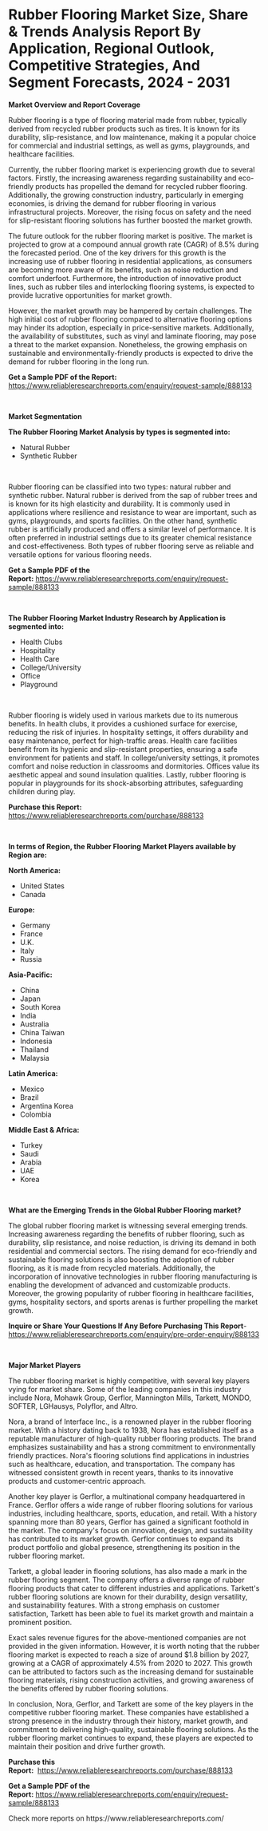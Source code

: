 <p><h1>Rubber Flooring Market Size, Share & Trends Analysis Report By Application, Regional Outlook, Competitive Strategies, And Segment Forecasts, 2024 - 2031</h1></p><p><strong>Market Overview and Report Coverage</strong></p>
<p><p>Rubber flooring is a type of flooring material made from rubber, typically derived from recycled rubber products such as tires. It is known for its durability, slip-resistance, and low maintenance, making it a popular choice for commercial and industrial settings, as well as gyms, playgrounds, and healthcare facilities.</p><p>Currently, the rubber flooring market is experiencing growth due to several factors. Firstly, the increasing awareness regarding sustainability and eco-friendly products has propelled the demand for recycled rubber flooring. Additionally, the growing construction industry, particularly in emerging economies, is driving the demand for rubber flooring in various infrastructural projects. Moreover, the rising focus on safety and the need for slip-resistant flooring solutions has further boosted the market growth.</p><p>The future outlook for the rubber flooring market is positive. The market is projected to grow at a compound annual growth rate (CAGR) of 8.5% during the forecasted period. One of the key drivers for this growth is the increasing use of rubber flooring in residential applications, as consumers are becoming more aware of its benefits, such as noise reduction and comfort underfoot. Furthermore, the introduction of innovative product lines, such as rubber tiles and interlocking flooring systems, is expected to provide lucrative opportunities for market growth.</p><p>However, the market growth may be hampered by certain challenges. The high initial cost of rubber flooring compared to alternative flooring options may hinder its adoption, especially in price-sensitive markets. Additionally, the availability of substitutes, such as vinyl and laminate flooring, may pose a threat to the market expansion. Nonetheless, the growing emphasis on sustainable and environmentally-friendly products is expected to drive the demand for rubber flooring in the long run.</p></p>
<p><strong>Get a Sample PDF of the Report:</strong> <a href="https://www.reliableresearchreports.com/enquiry/request-sample/888133">https://www.reliableresearchreports.com/enquiry/request-sample/888133</a></p>
<p>&nbsp;</p>
<p><strong>Market Segmentation</strong></p>
<p><strong>The Rubber Flooring Market Analysis by types is segmented into:</strong></p>
<p><ul><li>Natural Rubber</li><li>Synthetic Rubber</li></ul></p>
<p>&nbsp;</p>
<p><p>Rubber flooring can be classified into two types: natural rubber and synthetic rubber. Natural rubber is derived from the sap of rubber trees and is known for its high elasticity and durability. It is commonly used in applications where resilience and resistance to wear are important, such as gyms, playgrounds, and sports facilities. On the other hand, synthetic rubber is artificially produced and offers a similar level of performance. It is often preferred in industrial settings due to its greater chemical resistance and cost-effectiveness. Both types of rubber flooring serve as reliable and versatile options for various flooring needs.</p></p>
<p><strong>Get a Sample PDF of the Report:</strong>&nbsp;<a href="https://www.reliableresearchreports.com/enquiry/request-sample/888133">https://www.reliableresearchreports.com/enquiry/request-sample/888133</a></p>
<p>&nbsp;</p>
<p><strong>The Rubber Flooring Market Industry Research by Application is segmented into:</strong></p>
<p><ul><li>Health Clubs</li><li>Hospitality</li><li>Health Care</li><li>College/University</li><li>Office</li><li>Playground</li></ul></p>
<p>&nbsp;</p>
<p><p>Rubber flooring is widely used in various markets due to its numerous benefits. In health clubs, it provides a cushioned surface for exercise, reducing the risk of injuries. In hospitality settings, it offers durability and easy maintenance, perfect for high-traffic areas. Health care facilities benefit from its hygienic and slip-resistant properties, ensuring a safe environment for patients and staff. In college/university settings, it promotes comfort and noise reduction in classrooms and dormitories. Offices value its aesthetic appeal and sound insulation qualities. Lastly, rubber flooring is popular in playgrounds for its shock-absorbing attributes, safeguarding children during play.</p></p>
<p><strong>Purchase this Report:</strong>&nbsp; <a href="https://www.reliableresearchreports.com/purchase/888133">https://www.reliableresearchreports.com/purchase/888133</a></p>
<p>&nbsp;</p>
<p><strong>In terms of Region, the Rubber Flooring Market Players available by Region are:</strong></p>
<p>
    <p> <strong> North America: </strong>
        <ul>
            <li>United States</li>
            <li>Canada</li>
        </ul>
        </p> 
    <p> <strong> Europe: </strong>
        <ul>
            <li>Germany</li>
            <li>France</li>
            <li>U.K.</li>
            <li>Italy</li>
            <li>Russia</li>
        </ul>
        </p> 
    <p> <strong> Asia-Pacific: </strong>
        <ul>
            <li>China</li>
            <li>Japan</li>
            <li>South Korea</li>
            <li>India</li>
            <li>Australia</li>
            <li>China Taiwan</li>
            <li>Indonesia</li>
            <li>Thailand</li>
            <li>Malaysia</li>
        </ul>
        </p> 
    <p> <strong> Latin America: </strong>
        <ul>
            <li>Mexico</li>
            <li>Brazil</li>
            <li>Argentina Korea</li>
            <li>Colombia</li>
        </ul>
        </p> 
    <p> <strong> Middle East & Africa: </strong>
        <ul>
            <li>Turkey</li>
            <li>Saudi</li>
            <li>Arabia</li>
            <li>UAE</li>
            <li>Korea</li>
        </ul>
    </p>
    </p>
<p>&nbsp;</p>
<p><strong>What are the Emerging Trends in the Global Rubber Flooring market?</strong></p>
<p><p>The global rubber flooring market is witnessing several emerging trends. Increasing awareness regarding the benefits of rubber flooring, such as durability, slip resistance, and noise reduction, is driving its demand in both residential and commercial sectors. The rising demand for eco-friendly and sustainable flooring solutions is also boosting the adoption of rubber flooring, as it is made from recycled materials. Additionally, the incorporation of innovative technologies in rubber flooring manufacturing is enabling the development of advanced and customizable products. Moreover, the growing popularity of rubber flooring in healthcare facilities, gyms, hospitality sectors, and sports arenas is further propelling the market growth.</p></p>
<p><strong>Inquire or Share Your Questions If Any Before Purchasing This Report</strong>- <a href="https://www.reliableresearchreports.com/enquiry/pre-order-enquiry/888133">https://www.reliableresearchreports.com/enquiry/pre-order-enquiry/888133</a></p>
<p>&nbsp;</p>
<p><strong>Major Market Players</strong></p>
<p><p>The rubber flooring market is highly competitive, with several key players vying for market share. Some of the leading companies in this industry include Nora, Mohawk Group, Gerflor, Mannington Mills, Tarkett, MONDO, SOFTER, LGHausys, Polyflor, and Altro.</p><p>Nora, a brand of Interface Inc., is a renowned player in the rubber flooring market. With a history dating back to 1938, Nora has established itself as a reputable manufacturer of high-quality rubber flooring products. The brand emphasizes sustainability and has a strong commitment to environmentally friendly practices. Nora's flooring solutions find applications in industries such as healthcare, education, and transportation. The company has witnessed consistent growth in recent years, thanks to its innovative products and customer-centric approach.</p><p>Another key player is Gerflor, a multinational company headquartered in France. Gerflor offers a wide range of rubber flooring solutions for various industries, including healthcare, sports, education, and retail. With a history spanning more than 80 years, Gerflor has gained a significant foothold in the market. The company's focus on innovation, design, and sustainability has contributed to its market growth. Gerflor continues to expand its product portfolio and global presence, strengthening its position in the rubber flooring market.</p><p>Tarkett, a global leader in flooring solutions, has also made a mark in the rubber flooring segment. The company offers a diverse range of rubber flooring products that cater to different industries and applications. Tarkett's rubber flooring solutions are known for their durability, design versatility, and sustainability features. With a strong emphasis on customer satisfaction, Tarkett has been able to fuel its market growth and maintain a prominent position.</p><p>Exact sales revenue figures for the above-mentioned companies are not provided in the given information. However, it is worth noting that the rubber flooring market is expected to reach a size of around $1.8 billion by 2027, growing at a CAGR of approximately 4.5% from 2020 to 2027. This growth can be attributed to factors such as the increasing demand for sustainable flooring materials, rising construction activities, and growing awareness of the benefits offered by rubber flooring solutions.</p><p>In conclusion, Nora, Gerflor, and Tarkett are some of the key players in the competitive rubber flooring market. These companies have established a strong presence in the industry through their history, market growth, and commitment to delivering high-quality, sustainable flooring solutions. As the rubber flooring market continues to expand, these players are expected to maintain their position and drive further growth.</p></p>
<p><strong>Purchase this Report:</strong>&nbsp;&nbsp;<a href="https://www.reliableresearchreports.com/purchase/888133">https://www.reliableresearchreports.com/purchase/888133</a></p>
<p></p>
<p><strong>Get a Sample PDF of the Report:</strong>&nbsp;<a href="https://www.reliableresearchreports.com/enquiry/request-sample/888133">https://www.reliableresearchreports.com/enquiry/request-sample/888133</a></p>
<p>Check more reports on https://www.reliableresearchreports.com/</p>